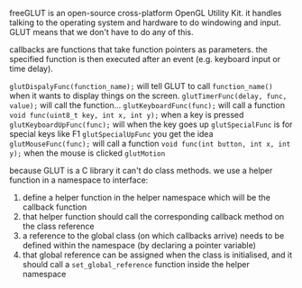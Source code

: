 freeGLUT is an open-source cross-platform OpenGL Utility Kit. it handles talking to the operating system and hardware to do windowing and input. GLUT means that we don't have to do any of this.

callbacks are functions that take function pointers as parameters. the specified function is then executed after an event (e.g. keyboard input or time delay).

`glutDispalyFunc(function_name);` will tell GLUT to call `function_name()` when it wants to display things on the screen.
`glutTimerFunc(delay, func, value);` will call the function...
`glutKeyboardFunc(func);` will call a function `void func(uint8_t key, int x, int y);` when a key is pressed
`glutKeyboardUpFunc(func);` will when the key goes up
`glutSpecialFunc` is for special keys like F1
`glutSpecialUpFunc` you get the idea
`glutMouseFunc(func);` will call a function `void func(int button, int x, int y);` when the mouse is clicked
`glutMotion`

because GLUT is a C library it can't do class methods. we use a helper function in a namespace to interface:
1. define a helper function in the helper namespace which will be the callback function
2. that helper function should call the corresponding callback method on the class reference
3. a reference to the global class (on which callbacks arrive) needs to be defined within the namespace (by declaring a pointer variable)
4. that global reference can be assigned when the class is initialised, and it should call a `set_global_reference` function inside the helper namespace